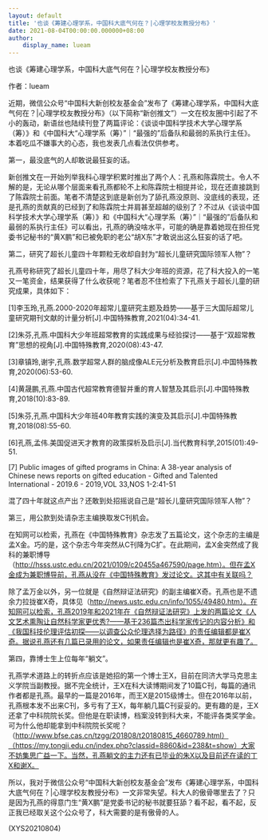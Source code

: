 ```yaml
---
layout: default
title: '也谈《筹建心理学系，中国科大底气何在？|心理学校友教授分布》'
date: 2021-08-04T00:00:00.000000+08:00
author:
    display_name: lueam
---
```


也谈《筹建心理学系，中国科大底气何在？|心理学校友教授分布》

作者：lueam

近期，微信公众号“中国科大新创校友基金会”发布了《筹建心理学系，中国科大底气何在？|心理学校友教授分布》（以下简称“新创推文”）一文在校友圈中引起了不小的轰动，新语丝也陆续刊登了两篇评论：《谈谈中国科学技术大学心理学系（筹）》和《中国科大“心理学系（筹）”｜“最强的”后备队和最弱的系执行主任》。本着吃瓜不嫌事大的心态，我也发表几点看法仅供参考。

第一，最没底气的人却敢说最狂妄的话。

新创推文在一开始列举我科心理学积累时推出了两个人：孔燕和陈霖院士。令人不解的是，无论从哪个层面来看孔燕都轮不上和陈霖院士相提并论，现在还直接跳到了陈霖院士前面。笔者不清楚这到底是新创为了舔孔燕没原则、没底线的表现，还是孔燕的贡献真的已经到了和陈霖院士并肩甚至超越的级别了？不过从《谈谈中国科学技术大学心理学系（筹）》和《中国科大“心理学系（筹）”｜“最强的”后备队和最弱的系执行主任》可以看出，孔燕的确没啥水平，可能的确是靠着她现在担任党委书记秘书的“黄X鹏”和已被免职的老公“胡X东”才敢说出这么狂妄的话了吧。

第二，研究了超长儿童四十年颗粒无收却自封为“超长儿童研究国际领军人物”？

孔燕号称研究了超长儿童四十年，用尽了科大少年班的资源，花了科大投入的一笔又一笔资金，结果获得了什么收获呢？笔者忍不住检索了下孔燕关于超长儿童的研究成果，具体如下：

[1]李玉玲,孔燕.2000-2020年超常儿童研究主题及趋势——基于三大国际超常儿童研究期刊文献的计量分析[J].中国特殊教育,2021(04):34-41.

[2]朱芬,孔燕.中国科大少年班超常教育的实践成果与经验探讨——基于“双超常教育”思想的视角[J].中国特殊教育,2020(08):43-47.

[3]章镇玲,谢宇,孔燕.数学超常人群的脑成像ALE元分析及教育启示[J].中国特殊教育,2020(06):53-60.

[4]黄晟鹏,孔燕.中国古代超常教育德智并重的育人智慧及其启示[J].中国特殊教育,2018(10):83-89.

[5]朱芬,孔燕.中国科大少年班40年教育实践的演变及其启示[J].中国特殊教育,2018(08):55-60.

[6]孔燕,孟伟.美国促进天才教育的政策探析及启示[J].当代教育科学,2015(01):49-51.

[7] Public images of gifted programs in China: A 38-year analysis of Chinese news reports on gifted education - Gifted and Talented International - 2019.6 - 2019,VOL 33,NOS 1-2:41-51

混了四十年就这点产出？还敢到处招摇说自己是“超长儿童研究国际领军人物”？

第三，用公款到处请杂志主编换取发C刊机会。

在知网可以检索，孔燕在《中国特殊教育》杂志发了五篇论文，这个杂志的主编是孟X金。巧的是，这个杂志今年突然从C刊降为C扩。在此期间，孟X金突然成了我科的兼职博导（http://hsss.ustc.edu.cn/2021/0109/c20455a467590/page.htm）。但在孟X金成为兼职博导前，孔燕从没在《中国特殊教育》发过论文。这其中有关联吗？

除了孟万金以外，另一位就是《自然辩证法研究》的副主编崔X奇。孔燕也是不遗余力拉拢崔X奇，具体见（http://news.ustc.edu.cn/info/1055/49480.htm）。在知网可以检索，孔燕2019年和2021年在《自然辩证法研究》上发的两篇论文《人文艺术熏陶让自然科学家更优秀?——基于236篇杰出科学家传记的内容分析》和《我国科技伦理评估初探——以调查公众伦理选择为路径》的责任编辑都是崔X奇。据说孔燕还有几篇已录用的论文，如果责任编辑也是崔X奇，那就更有趣了。

第四，靠博士生上位每年“躺文”。

孔燕学术道路上的转折点应该是她招的第一个博士王X，目前在同济大学马克思主义学院当副教授。据不完全统计，王X在科大读博期间发了10篇C刊，每篇的通讯作者都是孔燕。最早的一篇是2016年，而王X是2015级博士。但在2016年以前，孔燕根本发不出来C刊，多亏有了王X，每年躺几篇C刊妥妥的。更有趣的是，王X还拿了中科院院长奖。但他是在职读博，档案没转到科大来，不能评各类奖学金。可为什么他却能拿到中科院院长奖呢？（http://www.bfse.cas.cn/tzgg/201808/t20180815_4660789.html）（https://my.tongji.edu.cn/index.php?classid=8860&id=238&t=show）大家不妨集思广益一下。当然，孔燕躺文的主力还有已毕业的朱X以及目前还在读的丁X和谢X。

所以，我对于微信公众号“中国科大新创校友基金会”发布《筹建心理学系，中国科大底气何在？|心理学校友教授分布》一文非常失望。科大人的傲骨哪里去了？只是因为孔燕的得意门生“黄X鹏”是党委书记的秘书就要狂舔？看不起，看不起，反正我已经取关这个公众号了，科大需要的是有傲骨的人。

(XYS20210804)

